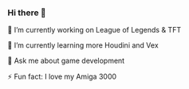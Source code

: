 ### Hi there 👋

🔭 I’m currently working on League of Legends & TFT

🌱 I’m currently learning more Houdini and Vex

💬 Ask me about game development

⚡ Fun fact: I love my Amiga 3000

<!--
**robertkist/robertkist** is a ✨ _special_ ✨ repository because its `README.md` (this file) appears on your GitHub profile.

Here are some ideas to get you started:

- 👯 I’m looking to collaborate on ...
- 🤔 I’m looking for help with ...
- 💬 Ask me about ...
- 📫 How to reach me: ...
- 😄 Pronouns: ...
- ⚡ Fun fact: ...
-->
